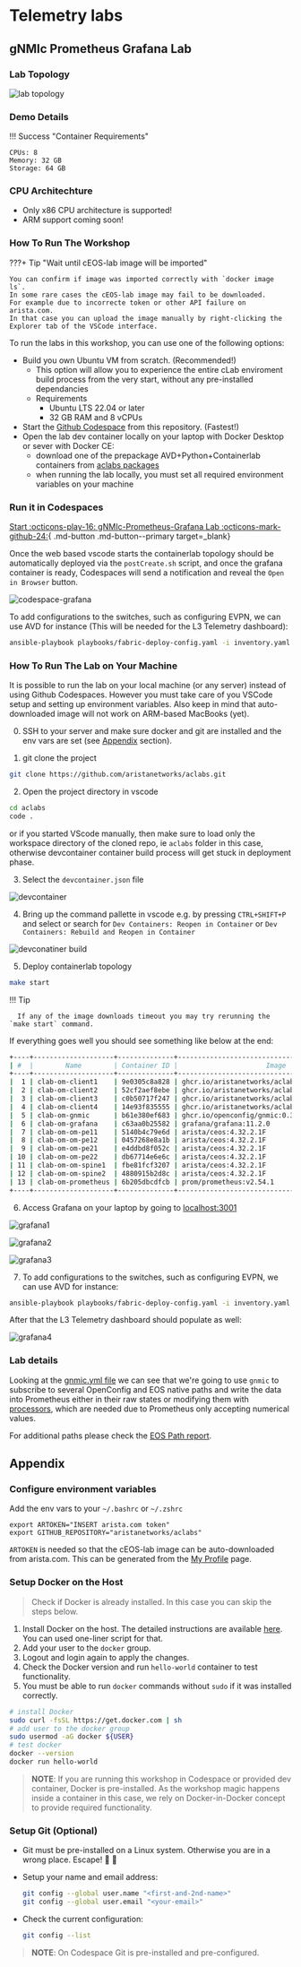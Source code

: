 # Telemetry labs

## gNMIc Prometheus Grafana Lab

### Lab Topology

![lab topology](assets/img/aclabs-telemetrylab-A.png)

### Demo Details

!!! Success "Container Requirements"

    CPUs: 8
    Memory: 32 GB
    Storage: 64 GB

### CPU Architechture

- Only x86 CPU architecture is supported!
- ARM support coming soon!

### How To Run The Workshop

???+ Tip "Wait until cEOS-lab image will be imported"

    You can confirm if image was imported correctly with `docker image ls`.
    In some rare cases the cEOS-lab image may fail to be downloaded.
    For example due to incorrecte token or other API failure on arista.com.
    In that case you can upload the image manually by right-clicking the Explorer tab of the VSCode interface.

To run the labs in this workshop, you can use one of the following options:

- Build you own Ubuntu VM from scratch. (Recommended!)
  - This option will allow you to experience the entire cLab enviroment build process from the very start, without any pre-installed dependancies
  - Requirements
    - Ubuntu LTS 22.04 or later
    - 32 GB RAM and 8 vCPUs
- Start the [Github Codespace](https://codespaces.new/noredistribution/aclabs/tree/main?quickstart=1&devcontainer_path=.devcontainer%2Fgnmic-prometheus-grafana%2Fdevcontainer.json) from this repository. (Fastest!)
- Open the lab dev container locally on your laptop with Docker Desktop or sever with Docker CE:
  - download one of the prepackage AVD+Python+Containerlab containers from [aclabs packages](https://github.com/aristanetworks/aclabs/pkgs/container/aclabs%2Flab-base)
  - when running the lab locally, you must set all required environment variables on your machine

### Run it in Codespaces

[Start :octicons-play-16: gNMIc-Prometheus-Grafana Lab :octicons-mark-github-24:](https://codespaces.new/noredistribution/aclabs/tree/main?quickstart=1&devcontainer_path=.devcontainer%2Fgnmic-prometheus-grafana%2Fdevcontainer.json){ .md-button .md-button--primary target=_blank}

Once the web based vscode starts the containerlab topology should be automatically deployed via the `postCreate.sh` script, and once the grafana container is ready, Codespaces will send a notification and reveal the `Open in Browser` button.

![codespace-grafana](assets/img/codespace-grafana.png)

To add configurations to the switches, such as configuring EVPN, we can use AVD for instance (This will be needed for the L3 Telemetry dashboard):

  ```bash
  ansible-playbook playbooks/fabric-deploy-config.yaml -i inventory.yaml
  ```

### How To Run The Lab on Your Machine

It is possible to run the lab on your local machine (or any server) instead of using Github Codespaces.
However you must take care of you VSCode setup and setting up environment variables. Also keep in mind that auto-downloaded image will not work on ARM-based MacBooks (yet).


0. SSH to your server and make sure docker and git are installed and the env vars are set (see [Appendix](#Appendix) section).

1. git clone the project

  ```bash
  git clone https://github.com/aristanetworks/aclabs.git
  ```

2. Open the project directory in vscode

  ```bash
  cd aclabs
  code .
  ```

  or if you started VScode manually, then make sure to load only the workspace directory of the cloned repo,
  ie `aclabs` folder in this case, otherwise devcontainer container build process will get stuck in deployment phase.

3. Select the `devcontainer.json` file

  ![devcontainer](assets/img/devcontainer.png)

4. Bring up the command pallette in vscode e.g. by pressing `CTRL+SHIFT+P` and select or search for `Dev Containers: Reopen in Container` or `Dev Containers: Rebuild and Reopen in Container`

  ![devconatiner build](assets/img/devcontainer-build.png)

5. Deploy containerlab topology

  ```bash
  make start
  ```

  !!! Tip

      If any of the image downloads timeout you may try rerunning the `make start` command.

  If everything goes well you should see something like below at the end:

  ```bash
  +----+--------------------+--------------+--------------------------------------------------+-------+---------+--------------------+--------------+
  | #  |        Name        | Container ID |                      Image                       | Kind  |  State  |    IPv4 Address    | IPv6 Address |
  +----+--------------------+--------------+--------------------------------------------------+-------+---------+--------------------+--------------+
  |  1 | clab-om-client1    | 9e0305c8a828 | ghcr.io/aristanetworks/aclabs/host-ubuntu:rev1.0 | linux | running | 172.144.100.8/24   | N/A          |
  |  2 | clab-om-client2    | 52cf2aef8ebe | ghcr.io/aristanetworks/aclabs/host-ubuntu:rev1.0 | linux | running | 172.144.100.9/24   | N/A          |
  |  3 | clab-om-client3    | c0b50717f247 | ghcr.io/aristanetworks/aclabs/host-ubuntu:rev1.0 | linux | running | 172.144.100.10/24  | N/A          |
  |  4 | clab-om-client4    | 14e93f835555 | ghcr.io/aristanetworks/aclabs/host-ubuntu:rev1.0 | linux | running | 172.144.100.11/24  | N/A          |
  |  5 | clab-om-gnmic      | b61e380ef683 | ghcr.io/openconfig/gnmic:0.38.2                  | linux | running | 172.144.100.200/24 | N/A          |
  |  6 | clab-om-grafana    | c63aa0b25582 | grafana/grafana:11.2.0                           | linux | running | 172.144.100.220/24 | N/A          |
  |  7 | clab-om-om-pe11    | 5140b4c79e6d | arista/ceos:4.32.2.1F                            | ceos  | running | 172.144.100.4/24   | N/A          |
  |  8 | clab-om-om-pe12    | 0457268e8a1b | arista/ceos:4.32.2.1F                            | ceos  | running | 172.144.100.5/24   | N/A          |
  |  9 | clab-om-om-pe21    | e4ddbd8f052c | arista/ceos:4.32.2.1F                            | ceos  | running | 172.144.100.6/24   | N/A          |
  | 10 | clab-om-om-pe22    | db67714e6e6c | arista/ceos:4.32.2.1F                            | ceos  | running | 172.144.100.7/24   | N/A          |
  | 11 | clab-om-om-spine1  | fbe81fcf3207 | arista/ceos:4.32.2.1F                            | ceos  | running | 172.144.100.2/24   | N/A          |
  | 12 | clab-om-om-spine2  | 4880915b2d8c | arista/ceos:4.32.2.1F                            | ceos  | running | 172.144.100.3/24   | N/A          |
  | 13 | clab-om-prometheus | 6b205dbcdfcb | prom/prometheus:v2.54.1                          | linux | running | 172.144.100.210/24 | N/A          |
  +----+--------------------+--------------+--------------------------------------------------+-------+---------+--------------------+--------------+
  ```

6. Access Grafana on your laptop by going to [localhost:3001](http://localhost:3001)

  ![grafana1](assets/img/aclabs-telemetryA-grafana-ex1.png)

  ![grafana2](assets/img/aclabs-telemetryA-grafana-ex2.png)

  ![grafana3](assets/img/aclabs-telemetryA-grafana-ex3.png)

7. To add configurations to the switches, such as configuring EVPN, we can use AVD for instance:

  ```bash
  ansible-playbook playbooks/fabric-deploy-config.yaml -i inventory.yaml
  ```

  After that the L3 Telemetry dashboard should populate as well:

  ![grafana4](assets/img/aclabs-telemetryA-grafana-ex4.png)

### Lab details

Looking at the [gnmic.yml file](../labs/gnmic-prometheus-grafana/clab/gnmic.yml) we can see that we're going to use `gnmic` to subscribe to several OpenConfig and EOS native paths
and write the data into Prometheus either in their raw states or modifying them
with [processors](https://gnmic.openconfig.net/user_guide/event_processors/intro/), which
are needed due to Prometheus only accepting numerical values.

For additional paths please check the [EOS Path report](https://www.arista.com/en/support/toi/path-support).

## Appendix

### Configure environment variables

Add the env vars to your `~/.bashrc` or `~/.zshrc`

```shell
export ARTOKEN="INSERT arista.com token"
export GITHUB_REPOSITORY="aristanetworks/aclabs"
```

`ARTOKEN` is needed so that the cEOS-lab image can be auto-downloaded from arista.com. This can be generated from the [My Profile](https://www.arista.com/en/users/profile)
 page.
### Setup Docker on the Host

> Check if Docker is already installed. In this case you can skip the steps below.

1. Install Docker on the host. The detailed instructions are available [here](https://docs.docker.com/engine/install/ubuntu/). You can used one-liner script for that.
2. Add your user to the `docker` group.
3. Logout and login again to apply the changes.
4. Check the Docker version and run `hello-world` container to test functionality.
5. You must be able to run `docker` commands without `sudo` if it was installed correctly.

```bash
# install Docker
sudo curl -fsSL https://get.docker.com | sh
# add user to the docker group
sudo usermod -aG docker ${USER}
# test docker
docker --version
docker run hello-world
```

> **NOTE**: If you are running this workshop in Codespace or provided dev container, Docker is pre-installed. As the workshop magic happens inside a container in this case, we rely on Docker-in-Docker concept to provide required functionality.

### Setup Git (Optional)

- Git must be pre-installed on a Linux system. Otherwise you are in a wrong place. Escape! 👾 🚀
- Setup your name and email address:

  ```bash
  git config --global user.name "<first-and-2nd-name>"
  git config --global user.email "<your-email>"
  ```

- Check the current configuration:

  ```bash
  git config --list
  ```

> **NOTE**: On Codespace Git is pre-installed and pre-configured.

